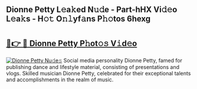 ## Dionne Petty L𝚎a𝚔ed N𝚞𝚍e - Part-hHX Vi𝚍𝚎o L𝚎a𝚔s - H𝚘𝚝 O𝚗𝚕yf𝚊ns P𝚑𝚘tos 6hexg

# <h2><a href="http://kfcw0d.oniu.top/?m=Dionne+Petty">🔗👉 🔴 Dionne Petty P𝚑ot𝚘𝚜 V𝚒d𝚎o</a></h2>

[![Dionne Petty Nu𝚍e𝚜](https://i.imgur.com/0qMVB7G.gif)](http://kfcw0d.oniu.top/?m=Dionne+Petty)
Social media personality Dionne Petty, famed for publishing dance and lifestyle material, consisting of presentations and vlogs. Skilled musician Dionne Petty, celebrated for their exceptional talents and accomplishments in the realm of music.  
